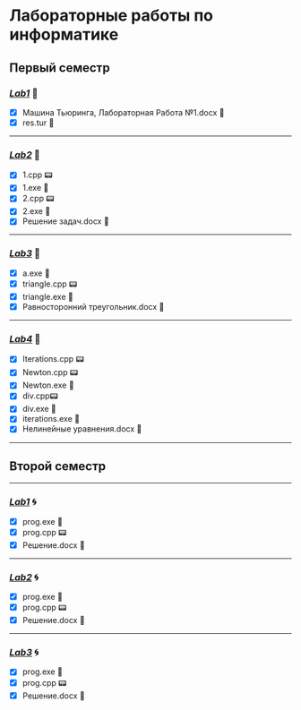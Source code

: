 # **Лабораторные работы по информатике**
## **Первый семестр**
### [_Lab1_](https://github.com/echo1nfin/Labs/tree/main/%D0%9B%D0%B0%D0%B1%D0%BE%D1%80%D0%B0%D1%82%D0%BE%D1%80%D0%BD%D1%8B%D0%B5%20%D1%80%D0%B0%D0%B1%D0%BE%D1%82%D1%8B%201%20%D1%81%D0%B5%D0%BC%D0%B5%D1%81%D1%82%D1%80/Lab1) :milky_way:
- [X] Машина Тьюринга, Лабораторная Работа №1.docx :page_facing_up:
- [X] res.tur :bookmark_tabs:
___
### [_Lab2_](https://github.com/echo1nfin/Labs/tree/main/%D0%9B%D0%B0%D0%B1%D0%BE%D1%80%D0%B0%D1%82%D0%BE%D1%80%D0%BD%D1%8B%D0%B5%20%D1%80%D0%B0%D0%B1%D0%BE%D1%82%D1%8B%201%20%D1%81%D0%B5%D0%BC%D0%B5%D1%81%D1%82%D1%80/Lab2) :milky_way:
- [X] 1.cpp :pager:
- [X] 1.exe :notebook_with_decorative_cover:
- [X] 2.cpp :pager:
- [X] 2.exe :notebook_with_decorative_cover:
- [X] Решение задач.docx :page_facing_up:
___
### [_Lab3_](https://github.com/echo1nfin/Labs/tree/main/%D0%9B%D0%B0%D0%B1%D0%BE%D1%80%D0%B0%D1%82%D0%BE%D1%80%D0%BD%D1%8B%D0%B5%20%D1%80%D0%B0%D0%B1%D0%BE%D1%82%D1%8B%201%20%D1%81%D0%B5%D0%BC%D0%B5%D1%81%D1%82%D1%80/Lab3) :milky_way:
- [X] a.exe :notebook_with_decorative_cover:
- [X] triangle.cpp :pager:
- [X] triangle.exe :notebook_with_decorative_cover:
- [X] Равносторонний треугольник.docx :page_facing_up:
___
### [_Lab4_](https://github.com/echo1nfin/Labs/tree/main/%D0%9B%D0%B0%D0%B1%D0%BE%D1%80%D0%B0%D1%82%D0%BE%D1%80%D0%BD%D1%8B%D0%B5%20%D1%80%D0%B0%D0%B1%D0%BE%D1%82%D1%8B%201%20%D1%81%D0%B5%D0%BC%D0%B5%D1%81%D1%82%D1%80/Lab4) :milky_way:
- [X] Iterations.cpp :pager:
- [X] Newton.cpp :pager:
- [X] Newton.exe :notebook_with_decorative_cover:
- [X] div.cpp:pager:
- [X] div.exe :notebook_with_decorative_cover:
- [X] iterations.exe :notebook_with_decorative_cover:
- [X] Нелинейные уравнения.docx :page_facing_up:
___
## **Второй семестр**
___
### [_Lab1_](https://github.com/echo1nfin/Labs/tree/main/%D0%9B%D0%B0%D0%B1%D0%BE%D1%80%D0%B0%D1%82%D0%BE%D1%80%D0%BD%D1%8B%D0%B5%20%D1%80%D0%B0%D0%B1%D0%BE%D1%82%D1%8B%202%20%D1%81%D0%B5%D0%BC%D0%B5%D1%81%D1%82%D1%80/Lab1) :cyclone:
- [X] prog.exe :notebook_with_decorative_cover:
- [X] prog.cpp :pager:
- [X] Решение.docx :page_facing_up:
___
### [_Lab2_](https://github.com/echo1nfin/Labs/tree/main/%D0%9B%D0%B0%D0%B1%D0%BE%D1%80%D0%B0%D1%82%D0%BE%D1%80%D0%BD%D1%8B%D0%B5%20%D1%80%D0%B0%D0%B1%D0%BE%D1%82%D1%8B%202%20%D1%81%D0%B5%D0%BC%D0%B5%D1%81%D1%82%D1%80/Lab2) :cyclone:
- [X] prog.exe :notebook_with_decorative_cover:
- [X] prog.cpp :pager:
- [X] Решение.docx :page_facing_up:
___
### [_Lab3_](https://github.com/echo1nfin/Labs/tree/main/%D0%9B%D0%B0%D0%B1%D0%BE%D1%80%D0%B0%D1%82%D0%BE%D1%80%D0%BD%D1%8B%D0%B5%20%D1%80%D0%B0%D0%B1%D0%BE%D1%82%D1%8B%202%20%D1%81%D0%B5%D0%BC%D0%B5%D1%81%D1%82%D1%80/Lab3) :cyclone:
- [X] prog.exe :notebook_with_decorative_cover:
- [X] prog.cpp :pager:
- [X] Решение.docx :page_facing_up:
